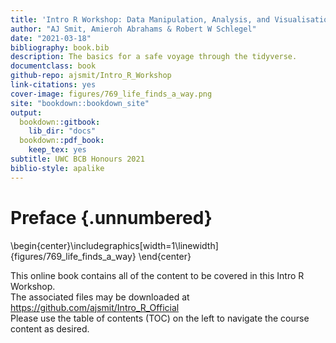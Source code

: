 ```yaml
---
title: 'Intro R Workshop: Data Manipulation, Analysis, and Visualisation'
author: "AJ Smit, Amieroh Abrahams & Robert W Schlegel"
date: "2021-03-18"
bibliography: book.bib
description: The basics for a safe voyage through the tidyverse.
documentclass: book
github-repo: ajsmit/Intro_R_Workshop
link-citations: yes
cover-image: figures/769_life_finds_a_way.png
site: "bookdown::bookdown_site"
output:
  bookdown::gitbook:
    lib_dir: "docs"
  bookdown::pdf_book:
    keep_tex: yes
subtitle: UWC BCB Honours 2021
biblio-style: apalike
---
```


# Preface {.unnumbered}


\begin{center}\includegraphics[width=1\linewidth]{figures/769_life_finds_a_way} \end{center}

This online book contains all of the content to be covered in this Intro R Workshop.\
The associated files may be downloaded at <https://github.com/ajsmit/Intro_R_Official>\
Please use the table of contents (TOC) on the left to navigate the course content as desired.
